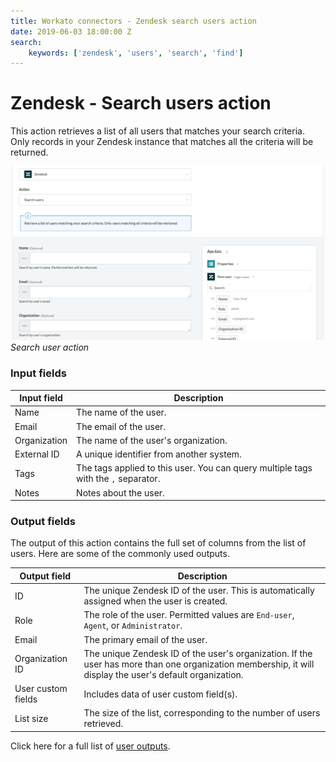 ```yaml
---
title: Workato connectors - Zendesk search users action
date: 2019-06-03 18:00:00 Z
search:
    keywords: ['zendesk', 'users', 'search', 'find']
---
```


# Zendesk - Search users action
This action retrieves a list of all users that matches your search criteria. Only records in your Zendesk instance that matches all the criteria will be returned.

![Search user action](/assets/images/connectors/zendesk/search-user-action.png)
*Search user action*

### Input fields
| Input field  | Description                                |
|--------------|--------------------------------------------|
| Name         | The name of the user.                      |
| Email        | The email of the user.                     |
| Organization | The name of the user's organization.       |
| External ID  | A unique identifier from another system.   |
| Tags         | The tags applied to this user. You can query multiple tags with the `,` separator. |
| Notes        | Notes about the user.                      |

### Output fields
The output of this action contains the full set of columns from the list of users. Here are some of the commonly used outputs.

| Output field | Description                                  |
|--------------|----------------------------------------------|
| ID           | The unique Zendesk ID of the user. This is automatically assigned when the user is created. |
| Role         | The role of the user. Permitted values are `End-user`, `Agent`, or `Administrator`. |
| Email        | The primary email of the user.               |
| Organization ID | The unique Zendesk ID of the user's organization. If the user has more than one organization membership, it will display the user's default organization. |
| User custom fields | Includes data of user custom field(s). |
| List size    | The size of the list, corresponding to the number of users retrieved. |

Click here for a full list of [user outputs](/connectors/zendesk/user-fields.md#user-output-fields).
